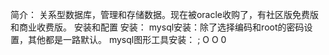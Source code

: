 简介：
    关系型数据库，管理和存储数据。现在被oracle收购了，有社区版免费版和商业收费版。
安装和配置
    安装：
        mysql安装：除了选择编码和root的密码设置，其他都是一路默认。
        mysql图形工具安装：              ;                                                                                                                                                                                                                                                                                                                                                                                                                                                                                           O                                                                                                                                                                        O       0